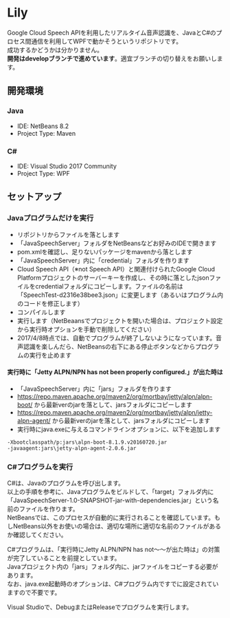 # Lily

Google Cloud Speech APIを利用したリアルタイム音声認識を、JavaとC#のプロセス間通信を利用してWPFで動かそうというリポジトリです。<br>
成功するかどうかは分かりません。<br>
<b>開発はdevelopブランチで進めています</b>。適宜ブランチの切り替えをお願いします。

## 開発環境

### Java
- IDE: NetBeans 8.2
- Project Type: Maven

### C#
- IDE: Visual Studio 2017 Community
- Project Type: WPF

## セットアップ

### Javaプログラムだけを実行

- リポジトリからファイルを落とします
- 「JavaSpeechServer」フォルダをNetBeansなどお好みのIDEで開きます
- pom.xmlを確認し、足りないパッケージをmavenから落とします
- 「JavaSpeechServer」内に「credential」フォルダを作ります
- Cloud Speech API（※not Speech API）と関連付けられたGoogle Cloud Platformプロジェクトのサーバーキーを作成し、その時に落としたjsonファイルをcredentialフォルダにコピーします。ファイルの名前は「SpeechTest-d2316e38bee3.json」に変更します（あるいはプログラム内のコードを修正します）
- コンパイルします
- 実行します（NetBeaansでプロジェクトを開いた場合は、プロジェクト設定から実行時オプションを手動で削除してください）
- 2017/4/8時点では、自動でプログラムが終了しないようになっています。音声認識を楽しんだら、NetBeansの右下にある停止ボタンなどからプログラムの実行を止めます

#### 実行時に「Jetty ALPN/NPN has not been properly configured.」が出た時は

- 「JavaSpeechServer」内に「jars」フォルダを作ります
- https://repo.maven.apache.org/maven2/org/mortbay/jetty/alpn/alpn-boot/ から最新verのjarを落として、jarsフォルダにコピーします
- https://repo.maven.apache.org/maven2/org/mortbay/jetty/alpn/jetty-alpn-agent/ から最新verのjarを落として、jarsフォルダにコピーします
- 実行時にjava.exeに与えるコマンドラインオプションに、以下を追加します
```
-Xbootclasspath/p:jars\alpn-boot-8.1.9.v20160720.jar
-javaagent:jars\jetty-alpn-agent-2.0.6.jar
```

### C#プログラムを実行

C#は、Javaのプログラムを呼び出します。<br>
以上の手順を参考に、Javaプログラムをビルドして、「target」フォルダ内に「JavaSpeechServer-1.0-SNAPSHOT-jar-with-dependencies.jar」という名前のファイルを作ります。<br>
NetBeansでは、このプロセスが自動的に実行されることを確認しています。もしNetBeans以外をお使いの場合は、適切な場所に適切な名前のファイルがあるか確認してください。

C#プログラムは、「実行時にJetty ALPN/NPN has not～～が出た時は」の対策が完了していることを前提としています。<br>
Javaプロジェクト内の「jars」フォルダ内に、jarファイルをコピーする必要があります。<br>
なお、java.exe起動時のオプションは、C#プログラム内ですでに設定されていますので不要です。

Visual Studioで、DebugまたはReleaseでプログラムを実行します。
